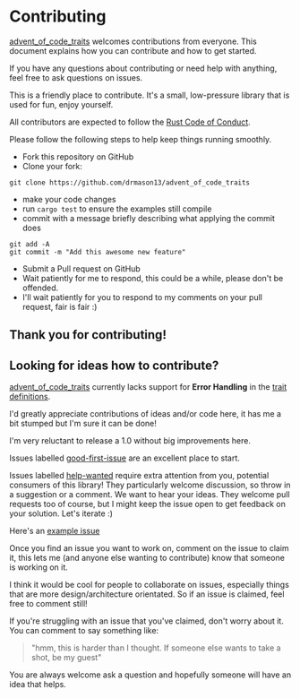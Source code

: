 # Contributing

[advent_of_code_traits][crates-io] welcomes contributions from everyone. This document
explains how you can contribute and how to get started.

If you have any questions about contributing or need help with
anything, feel free to ask questions on issues.

This is a friendly place to contribute. It's a small, low-pressure library that is used for fun, enjoy yourself.

All contributors are expected to follow the [Rust Code of Conduct].

Please follow the following steps to help keep things running smoothly.

* Fork this repository on GitHub
* Clone your fork:
```
git clone https://github.com/drmason13/advent_of_code_traits
```
* make your code changes
* run `cargo test` to ensure the examples still compile
* commit with a message briefly describing what applying the commit does
```
git add -A
git commit -m "Add this awesome new feature"
```
* Submit a Pull request on GitHub
* Wait patiently for me to respond, this could be a while, please don't be offended.
* I'll wait patiently for you to respond to my comments on your pull request, fair is fair :)

## Thank you for contributing!

[Rust Code of Conduct]: https://www.rust-lang.org/policies/code-of-conduct

## Looking for ideas how to contribute?

[advent_of_code_traits][crates-io] currently lacks support for **Error Handling** in the [trait definitions](src/lib.rs).

I'd greatly appreciate contributions of ideas and/or code here, it has me a bit stumped but I'm sure it can be done!

I'm very reluctant to release a 1.0 without big improvements here.

Issues labelled [good-first-issue]
are an excellent place to start.

Issues labelled [help-wanted] require extra attention from you, potential consumers of this library! They particularly welcome discussion, so throw in a suggestion or a comment. We want to hear your ideas. They welcome pull requests too of course, but I might keep the issue open to get feedback on your solution. Let's iterate :)

Here's an [example issue]

Once you find an issue you want to work on, comment on the issue to claim it, this lets me (and anyone else wanting to contribute) know that someone is working on it.

I think it would be cool for people to collaborate on issues, especially things that are more design/architecture orientated. So if an issue is claimed, feel free to comment still!

If you're struggling with an issue that you've claimed,
don't worry about it.
You can comment to say something like:
> "hmm, this is harder than I thought. If someone else wants to take a shot, be my guest"

You are always welcome ask a question and hopefully someone will have an idea that helps.

[example issue]: https://github.com/drmason13/advent_of_code_traits/issues/3
[help-wanted]: https://github.com/drmason13/advent_of_code_traits/issues?q=is%3Aissue+is%3Aopen+label%3A%22help+wanted%22
[good-first-issue]: https://github.com/drmason13/advent_of_code_traits/issues?q=is%3Aissue+is%3Aopen+label%3A%22good+first+issue%22

[crates-io]: https://crates.io/crates/advent_of_code_traits

